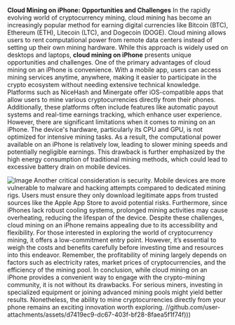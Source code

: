 **Cloud Mining on iPhone: Opportunities and Challenges**
In the rapidly evolving world of cryptocurrency mining, cloud mining has become an increasingly popular method for earning digital currencies like Bitcoin (BTC), Ethereum (ETH), Litecoin (LTC), and Dogecoin (DOGE). Cloud mining allows users to rent computational power from remote data centers instead of setting up their own mining hardware. While this approach is widely used on desktops and laptops, **cloud mining on iPhone** presents unique opportunities and challenges.
One of the primary advantages of cloud mining on an iPhone is convenience. With a mobile app, users can access mining services anytime, anywhere, making it easier to participate in the crypto ecosystem without needing extensive technical knowledge. Platforms such as NiceHash and Minergate offer iOS-compatible apps that allow users to mine various cryptocurrencies directly from their phones. Additionally, these platforms often include features like automatic payout systems and real-time earnings tracking, which enhance user experience.
However, there are significant limitations when it comes to mining on an iPhone. The device's hardware, particularly its CPU and GPU, is not optimized for intensive mining tasks. As a result, the computational power available on an iPhone is relatively low, leading to slower mining speeds and potentially negligible earnings. This drawback is further emphasized by the high energy consumption of traditional mining methods, which could lead to excessive battery drain on mobile devices.

![Image](https://github.com/user-attachments/assets/4a25d116-2220-4385-b08e-f287af8fcbc4)
Another critical consideration is security. Mobile devices are more vulnerable to malware and hacking attempts compared to dedicated mining rigs. Users must ensure they only download legitimate apps from trusted sources like the Apple App Store to avoid potential risks. Furthermore, since iPhones lack robust cooling systems, prolonged mining activities may cause overheating, reducing the lifespan of the device.
Despite these challenges, cloud mining on an iPhone remains appealing due to its accessibility and flexibility. For those interested in exploring the world of cryptocurrency mining, it offers a low-commitment entry point. However, it’s essential to weigh the costs and benefits carefully before investing time and resources into this endeavor. Remember, the profitability of mining largely depends on factors such as electricity rates, market prices of cryptocurrencies, and the efficiency of the mining pool.
In conclusion, while cloud mining on an iPhone provides a convenient way to engage with the crypto-mining community, it is not without its drawbacks. For serious miners, investing in specialized equipment or joining advanced mining pools might yield better results. Nonetheless, the ability to mine cryptocurrencies directly from your phone remains an exciting innovation worth exploring. 
 //github.com/user-attachments/assets/d7419ec9-dc67-403f-bf28-8faea5f1f74f)))
